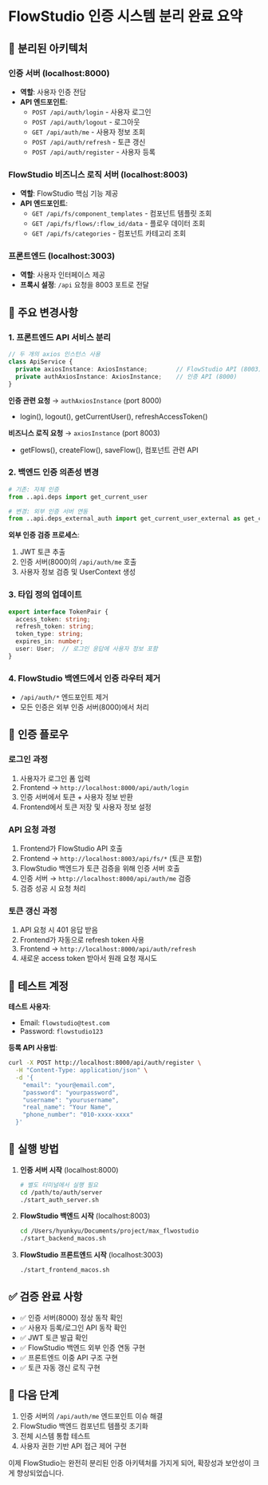 # FlowStudio 인증 시스템 분리 완료 요약

## 🎯 분리된 아키텍처

### 인증 서버 (localhost:8000)
- **역할**: 사용자 인증 전담
- **API 엔드포인트**:
  - `POST /api/auth/login` - 사용자 로그인
  - `POST /api/auth/logout` - 로그아웃
  - `GET /api/auth/me` - 사용자 정보 조회
  - `POST /api/auth/refresh` - 토큰 갱신
  - `POST /api/auth/register` - 사용자 등록

### FlowStudio 비즈니스 로직 서버 (localhost:8003)
- **역할**: FlowStudio 핵심 기능 제공
- **API 엔드포인트**:
  - `GET /api/fs/component_templates` - 컴포넌트 템플릿 조회
  - `GET /api/fs/flows/:flow_id/data` - 플로우 데이터 조회
  - `GET /api/fs/categories` - 컴포넌트 카테고리 조회

### 프론트엔드 (localhost:3003)
- **역할**: 사용자 인터페이스 제공
- **프록시 설정**: `/api` 요청을 8003 포트로 전달

## 🔧 주요 변경사항

### 1. 프론트엔드 API 서비스 분리
```typescript
// 두 개의 axios 인스턴스 사용
class ApiService {
  private axiosInstance: AxiosInstance;        // FlowStudio API (8003)
  private authAxiosInstance: AxiosInstance;    // 인증 API (8000)
}
```

**인증 관련 요청** → `authAxiosInstance` (port 8000)
- login(), logout(), getCurrentUser(), refreshAccessToken()

**비즈니스 로직 요청** → `axiosInstance` (port 8003)
- getFlows(), createFlow(), saveFlow(), 컴포넌트 관련 API

### 2. 백엔드 인증 의존성 변경
```python
# 기존: 자체 인증
from ..api.deps import get_current_user

# 변경: 외부 인증 서버 연동
from ..api.deps_external_auth import get_current_user_external as get_current_user
```

**외부 인증 검증 프로세스**:
1. JWT 토큰 추출
2. 인증 서버(8000)의 `/api/auth/me` 호출
3. 사용자 정보 검증 및 UserContext 생성

### 3. 타입 정의 업데이트
```typescript
export interface TokenPair {
  access_token: string;
  refresh_token: string;
  token_type: string;
  expires_in: number;
  user: User;  // 로그인 응답에 사용자 정보 포함
}
```

### 4. FlowStudio 백엔드에서 인증 라우터 제거
- `/api/auth/*` 엔드포인트 제거
- 모든 인증은 외부 인증 서버(8000)에서 처리

## 🔐 인증 플로우

### 로그인 과정
1. 사용자가 로그인 폼 입력
2. Frontend → `http://localhost:8000/api/auth/login`
3. 인증 서버에서 토큰 + 사용자 정보 반환
4. Frontend에서 토큰 저장 및 사용자 정보 설정

### API 요청 과정
1. Frontend가 FlowStudio API 호출
2. Frontend → `http://localhost:8003/api/fs/*` (토큰 포함)
3. FlowStudio 백엔드가 토큰 검증을 위해 인증 서버 호출
4. 인증 서버 → `http://localhost:8000/api/auth/me` 검증
5. 검증 성공 시 요청 처리

### 토큰 갱신 과정
1. API 요청 시 401 응답 받음
2. Frontend가 자동으로 refresh token 사용
3. Frontend → `http://localhost:8000/api/auth/refresh`
4. 새로운 access token 받아서 원래 요청 재시도

## 🧪 테스트 계정

**테스트 사용자**:
- Email: `flowstudio@test.com`
- Password: `flowstudio123`

**등록 API 사용법**:
```bash
curl -X POST http://localhost:8000/api/auth/register \
  -H "Content-Type: application/json" \
  -d '{
    "email": "your@email.com",
    "password": "yourpassword",
    "username": "yourusername",
    "real_name": "Your Name",
    "phone_number": "010-xxxx-xxxx"
  }'
```

## 🚀 실행 방법

1. **인증 서버 시작** (localhost:8000)
   ```bash
   # 별도 터미널에서 실행 필요
   cd /path/to/auth/server
   ./start_auth_server.sh
   ```

2. **FlowStudio 백엔드 시작** (localhost:8003)
   ```bash
   cd /Users/hyunkyu/Documents/project/max_flwostudio
   ./start_backend_macos.sh
   ```

3. **FlowStudio 프론트엔드 시작** (localhost:3003)
   ```bash
   ./start_frontend_macos.sh
   ```

## ✅ 검증 완료 사항

- ✅ 인증 서버(8000) 정상 동작 확인
- ✅ 사용자 등록/로그인 API 동작 확인
- ✅ JWT 토큰 발급 확인
- ✅ FlowStudio 백엔드 외부 인증 연동 구현
- ✅ 프론트엔드 이중 API 구조 구현
- ✅ 토큰 자동 갱신 로직 구현

## 🔄 다음 단계

1. 인증 서버의 `/api/auth/me` 엔드포인트 이슈 해결
2. FlowStudio 백엔드 컴포넌트 템플릿 초기화
3. 전체 시스템 통합 테스트
4. 사용자 권한 기반 API 접근 제어 구현

이제 FlowStudio는 완전히 분리된 인증 아키텍처를 가지게 되어, 확장성과 보안성이 크게 향상되었습니다.
